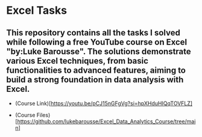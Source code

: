 # Excel Tasks
## This repository contains all the tasks I solved while following a free YouTube course on Excel "by:Luke Barousse". The solutions demonstrate various Excel techniques, from basic functionalities to advanced features, aiming to build a strong foundation in data analysis with Excel. 

+ (Course Link)[https://youtu.be/pCJ15nGFgVg?si=hpXHduHIQqTOVFLZ]

+ (Course Files)[https://github.com/lukebarousse/Excel_Data_Analytics_Course/tree/main]
